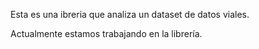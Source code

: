 Esta es una ibreria que analiza un dataset de datos viales.

Actualmente estamos trabajando en la librería.